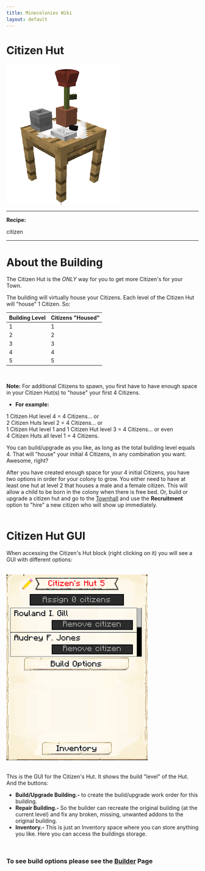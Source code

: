 ```yaml
---
title: Minecolonies Wiki
layout: default
---
```

# Citizen Hut
<div class="infobox box text-center">
    <img src="../../assets/images/buildings/citizen.png" alt="Citizen Hut" />
    <hr />
        <div class="row section-text text-left">
        <div class="col">
        <p><strong>Recipe:</strong> 
        </div>
    </div>
    <recipe>citizen</recipe>
</div>
<hr />

# About the Building

The Citizen Hut is the *ONLY* way for you to get more Citizen's for your Town. 

The building will virtually house your Citizens. Each level of the Citizen Hut will "house" 1 Citizen. So: 


| Building Level | Citizens "Housed" |
| ----- | ----- |
| 1 | 1 |
| 2 | 2 |
| 3 | 3 |
| 4 | 4 |
| 5 | 5 |

<br>

**Note:** For additional Citizens to spawn, you first have to have enough space in your Citizen Hut(s) to "house" your first 4 Citizens.

- **For example:** 
<p>1 Citizen Hut level 4 = 4 Citizens... or<br>
2 Citizen Huts level 2 = 4 Citizens... or<br>
1 Citizen Hut level 1 and 1 Citizen Hut level 3 = 4 Citizens... or even<br>
4 Citizen Huts all level 1 = 4 Citizens.</p>

You can build/upgrade as you like, as long as the total building level equals 4. That will "house" your initial 4 Citizens, in any combination you want. Awesome, right?

After you have created enough space for your 4 initial Citizens, you have two options in order for your colony to grow. You either need to have at least one hut at level 2 that houses a male and a female citizen. This will allow a child to be born in the colony when there is free bed. Or, build or upgrade a citizen hut and go to the [Townhall](../../source/buildings/townhall) and use the **Recruitment** option to "hire" a new citizen who will show up immediately.  
<br>

# Citizen Hut GUI

When accessing the Citizen's Hut block (right clicking on it) you will see a GUI with different options:

<br>
<div class="row">
  <div class="col-sm-12 col-md">
    <img src="../../assets/images/gui/citizengui.png" class="img-fluid mx-auto" alt="Citizen Hut GUI">
  </div>
  <div class="col-sm-12 col-md">
    <br>
    <p> This is the GUI for the Citizen's Hut. It shows the build "level" of the Hut. And the buttons:</p>
    <ul>
      <li><strong>Build/Upgrade Building.- </strong>to create the build/upgrade work order for this building.</li>
      <li><strong>Repair Building.- </strong> So the builder can recreate the original building (at the current level) and fix any broken, missing, unwanted addons to the original building.</li>
      <li><strong>Inventory.- </strong>This is just an Inventory space where you can store anything you like. Here you can access the buildings storage.</li>
    </ul>
  </div>
</div>  
  <br>
  
### **To see build options please see the [Builder](../../source/workers/builder) Page**  
